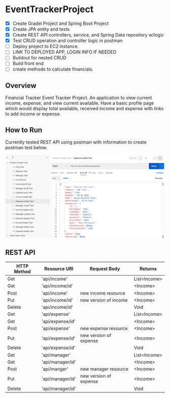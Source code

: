 # EventTrackerProject
- [x] Create Gradel Project and Spring Boot Project
- [x] Create JPA entity and tests
- [x] Create REST API controllers, service, and Spring Data repository w/logic
- [x] Test CRUD operation and controller logic in postman
- [ ] Deploy project to EC2 instance.
- [ ] LINK TO DEPLOYED APP, LOGIN INFO IF NEEDED
- [ ] Buildout for nested CRUD
- [ ] Build front end
- [ ] create methods to calculate financials.
## Overview
Financial Tracker Event Tracker Project. An application to view
current income, expense, and view current available. Have a basic
profile page which would display total available, received income and expense with links to add income or expense.   

## How to Run

Currently tested REST API using postman with information to create postman test below.

![Image of Postman Testing](https://github.com/airjet00/EventTrackerProject/blob/main/Postman%20testing.png)

## REST API

| **HTTP Method** | **Resource URI** | **Request Body** | **Returns**        |
|-------------|--------------|--------------|----------------|
| Get         | 'api/income' |              | List&lt;Income&gt;|
| Get         | 'api/income/id' |              | &lt;Income&gt;|
| Post         | 'api/income' |   new income resource   | &lt;Income&gt;|
| Put         | 'api/income/id' | new version of income | &lt;Income&gt;|
| Delete         | 'api/income/id' |              | Void  |
| Get         | 'api/expense' |              | List&lt;Income&gt;|
| Get         | 'api/expense/id' |              | &lt;Income&gt;|
| Post         | 'api/expense' |  new expense resource   | &lt;Income&gt;|
| Put         | 'api/expense/id' | new version of expense | &lt;Income&gt;|
| Delete         | 'api/expense/id' |              | Void  |
| Get         | 'api/manager' |              | List&lt;Income&gt;|
| Get         | 'api/manager/id' |              | &lt;Income&gt;|
| Post         | 'api/manger' |  new manager resource    | &lt;Income&gt;|
| Put         | 'api/manager/id' | new version of expense | &lt;Income&gt;|
| Delete         | 'api/manager/id' |              | Void  |
